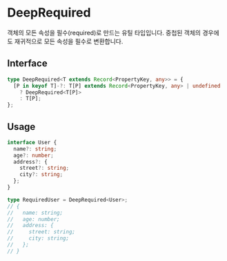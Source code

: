 # DeepRequired

객체의 모든 속성을 필수(required)로 만드는 유틸 타입입니다. 중첩된 객체의 경우에도 재귀적으로 모든 속성을 필수로 변환합니다.

## Interface

```ts title="typescript"
type DeepRequired<T extends Record<PropertyKey, any>> = {
  [P in keyof T]-?: T[P] extends Record<PropertyKey, any> | undefined
    ? DeepRequired<T[P]>
    : T[P];
};
```

## Usage

```ts title="typescript"
interface User {
  name?: string;
  age?: number;
  address?: {
    street?: string;
    city?: string;
  };
}

type RequiredUser = DeepRequired<User>;
// {
//   name: string;
//   age: number;
//   address: {
//     street: string;
//     city: string;
//   };
// }
``` 